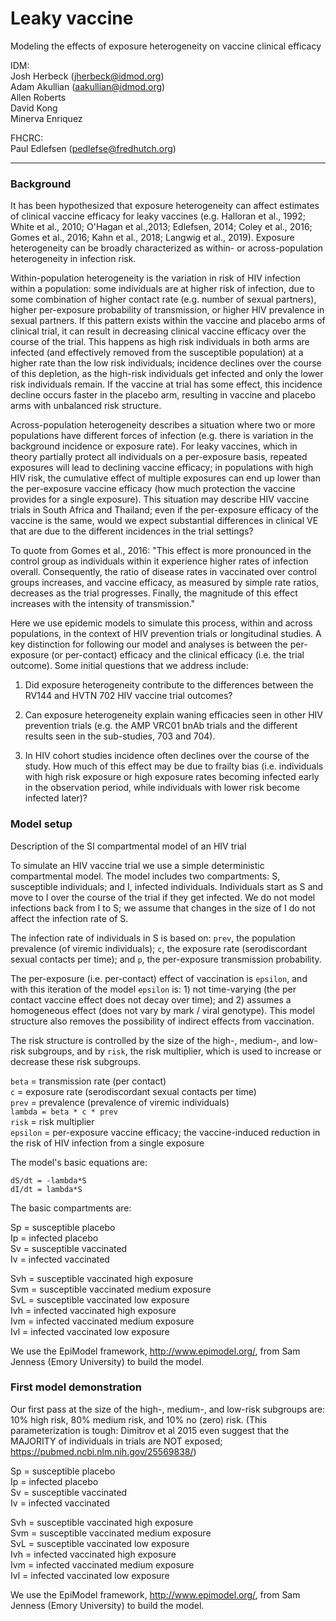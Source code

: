 Leaky vaccine 
=============

Modeling the effects of exposure heterogeneity on vaccine clinical efficacy  

IDM:  
Josh Herbeck (jherbeck@idmod.org)  
Adam Akullian (aakullian@idmod.org)    
Allen Roberts  
David Kong  
Minerva Enriquez  

FHCRC:  
Paul Edlefsen  (pedlefse@fredhutch.org)  

---  

### Background  

It has been hypothesized that exposure heterogeneity can affect estimates of clinical vaccine efficacy for leaky vaccines (e.g. Halloran et al., 1992; White et al., 2010; O'Hagan et al.,2013; Edlefsen, 2014; Coley et al., 2016; Gomes et al., 2016; Kahn et al., 2018; Langwig et al., 2019). Exposure heterogeneity can be broadly characterized as within- or across-population heterogeneity in infection risk.  

Within-population heterogeneity is the variation in risk of HIV infection within a population:  some individuals are at higher risk of infection, due to some combination of higher contact rate (e.g. number of sexual partners), higher per-exposure probability of transmission, or higher HIV prevalence in sexual partners. If this pattern exists within the vaccine and placebo arms of clinical trial, it can result in decreasing clinical vaccine efficacy over the course of the trial. This happens as high risk individuals in both arms are infected (and effectively removed from the susceptible population) at a higher rate than the low risk individuals; incidence declines over the course of this depletion, as the high-risk individuals get infected and only the lower risk individuals remain. If the vaccine at trial has some effect, this incidence decline occurs faster in the placebo arm, resulting in vaccine and placebo arms with unbalanced risk structure.

Across-population heterogeneity describes a situation where two or more populations have different forces of infection (e.g. there is variation in the background incidence or exposure rate). For leaky vaccines, which in theory partially protect all individuals on a per-exposure basis, repeated exposures will lead to declining vaccine efficacy; in populations with high HIV risk, the cumulative effect of multiple exposures can end up lower than the per-exposure vaccine efficacy (how much protection the vaccine provides for a single exposure). This situation may describe HIV vaccine trials in South Africa and Thailand; even if the per-exposure efficacy of the vaccine is the same, would we expect substantial differences in clinical VE that are due to the different incidences in the trial settings?

To quote from Gomes et al., 2016:  "This effect is more pronounced in the control group as individuals within it experience higher rates of infection overall. Consequently, the  ratio of disease rates in vaccinated over control groups increases, and vaccine efficacy, as measured by simple rate ratios, decreases as the trial progresses. Finally, the magnitude of this effect increases with the intensity of transmission." 

Here we use epidemic models to simulate this process, within and across populations, in the context of HIV prevention trials or longitudinal studies. A key distinction for following our model and analyses is between the per-exposure (or per-contact) efficacy and the clinical efficacy (i.e. the trial outcome). Some initial questions that we address include:  

1. Did exposure heterogeneity contribute to the differences between the RV144 and HVTN 702 HIV vaccine trial outcomes?

2. Can exposure heterogeneity explain waning efficacies seen in other HIV prevention trials (e.g. the AMP VRC01 bnAb trials and the different results seen in the sub-studies, 703 and 704).  

3. In HIV cohort studies incidence often declines over the course of the study. How much of this effect may be due to frailty bias (i.e. individuals with high risk exposure or high exposure rates becoming infected early in the observation period, while individuals with lower risk become infected later)?  

### Model setup  

Description of the SI compartmental model of an HIV trial  

To simulate an HIV vaccine trial we use a simple deterministic compartmental model. The model includes two compartments:  S, susceptible individuals; and I, infected individuals. Individuals start as S and move to I over the course of the trial if they get infected. We do not model infections back from I to S; we assume that changes in the size of I do not affect the infection rate of S.  

The infection rate of individuals in S is based on: `prev`, the population prevalence (of viremic individuals); `c`, the exposure rate (serodiscordant sexual contacts per time); and `p`, the per-exposure transmission probability.  

The per-exposure (i.e. per-contact) effect of vaccination is `epsilon`, and with this iteration of the model `epsilon` is:  1) not time-varying (the per contact vaccine effect does not decay over time); and 2) assumes a homogeneous effect (does not vary by mark / viral genotype). This model structure also removes the possibility of indirect effects from vaccination.  

The risk structure is controlled by the size of the high-, medium-, and low-risk subgroups, and by `risk`, the risk multiplier, which is used to increase or decrease these risk subgroups.  

`beta` = transmission rate (per contact)   
`c` = exposure rate (serodiscordant sexual contacts per time)  
`prev` = prevalence  (prevalence of viremic individuals)  
`lambda = beta * c * prev`  
`risk` = risk multiplier  
`epsilon` = per-exposure vaccine efficacy; the vaccine-induced reduction in the risk of HIV infection from a single exposure  

The model's basic equations are:  

`dS/dt = -lambda*S`   
`dI/dt = lambda*S`  

The basic compartments are:  

Sp = susceptible placebo  
Ip = infected placebo  
Sv = susceptible vaccinated  
Iv = infected vaccinated  

Svh = susceptible vaccinated high exposure  
Svm = susceptible vaccinated medium exposure  
SvL = susceptible vaccinated low exposure    
Ivh = infected vaccinated high exposure  
Ivm = infected vaccinated medium exposure  
Ivl = infected vaccinated low exposure  

We use the EpiModel framework, http://www.epimodel.org/, from Sam Jenness (Emory University) to build the model.  

### First model demonstration  

Our first pass at the size of the high-, medium-, and low-risk subgroups are: 10% high risk, 80% medium risk, and 10% no (zero) risk. (This parameterization is tough:  Dimitrov et al 2015 even suggest that the MAJORITY of individuals in trials are NOT exposed; https://pubmed.ncbi.nlm.nih.gov/25569838/)  

Sp = susceptible placebo  
Ip = infected placebo  
Sv = susceptible vaccinated  
Iv = infected vaccinated  

Svh = susceptible vaccinated high exposure  
Svm = susceptible vaccinated medium exposure  
SvL = susceptible vaccinated low exposure    
Ivh = infected vaccinated high exposure  
Ivm = infected vaccinated medium exposure  
Ivl = infected vaccinated low exposure  

We use the EpiModel framework, http://www.epimodel.org/, from Sam Jenness (Emory University) to build the model.
